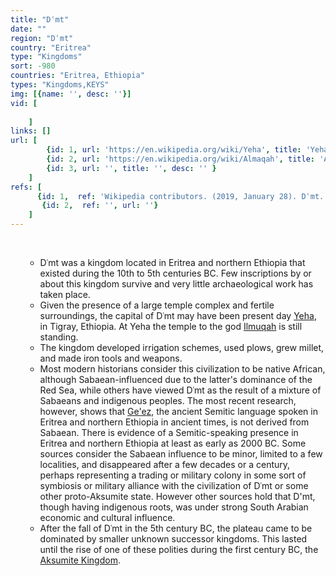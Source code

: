 ```yaml
---
title: "Dʿmt"
date: ""
region: "Dʿmt"
country: "Eritrea" 
type: "Kingdoms"
sort: -980
countries: "Eritrea, Ethiopia"
types: "Kingdoms,KEYS"
img: [{name: '', desc: ''}]
vid: [
        
    ]
links: []
url: [
        {id: 1, url: 'https://en.wikipedia.org/wiki/Yeha', title: 'Yeha', desc: 'The oldest standing structure in Ethiopia, the Temple of Yeha, is located in Yeha. This is a tower built in the Sabaean style, and dated through comparison with ancient structures in South Arabia to around 700 BC. Additionally, Yeha is the location of an Ethiopian Orthodox Tewahedo Church monastery. ' },
        {id: 2, url: 'https://en.wikipedia.org/wiki/Almaqah', title: 'Almaqah', desc: 'Almaqah is considered a moon god, but Garbini and Pirenne have shown that the bull''s head and the vine motif associated with him may have solar and dionysiac attributes. He was therefore a priest of Ra, the male counterpart of the sun goddess Shamash/Ishtar/Isis, who was also venerated in Saba, but as a tutelary goddess of the royal Egyptian dynasty. The ruling dynasty of Saba'' regarded themselves as his seed. Almaqah is represented on monuments by a cluster of lightning bolts surrounding a curved, sickle-like weapon. Bulls were sacred to him.' },
        {id: 3, url: '', title: '', desc: '' }
    ]
refs: [
      {id: 1,  ref: 'Wikipedia contributors. (2019, January 28). Dʿmt. In Wikipedia, The Free Encyclopedia. Retrieved 19:20, February 3, 2019, from', url: 'https://en.wikipedia.org/w/index.php?title=D%CA%BFmt&oldid=880648374'},
       {id: 2,  ref: '', url: ''}
    ]
---
```

<br/>
<div>
    <ul><ul>
        <li>
            Dʿmt was a kingdom located in Eritrea and northern Ethiopia that existed during the 10th to 5th centuries BC. Few inscriptions by or about this kingdom survive and very little archaeological work has taken place.
        </li>
        <li>
            Given the presence of a large temple complex and fertile surroundings, the capital of Dʿmt may have been present day <a href="https://en.wikipedia.org/wiki/Yeha">Yeha</a>, in Tigray, Ethiopia. At Yeha the temple to the god <a href="https://en.wikipedia.org/wiki/Almaqah">Ilmuqah</a> is still standing.
        </li>
        <li>
            The kingdom developed irrigation schemes, used plows, grew millet, and made iron tools and weapons.
        </li>
        <li>
            Most modern historians consider this civilization to be native African, although Sabaean-influenced due to the latter's dominance of the Red Sea, while others have viewed Dʿmt as the result of a mixture of Sabaeans and indigenous peoples. The most recent research, however, shows that <a href="https://en.wikipedia.org/wiki/Ge%CA%BDez_script">Ge'ez</a>, the ancient Semitic language spoken in Eritrea and northern Ethiopia in ancient times, is not derived from Sabaean. There is evidence of a Semitic-speaking presence in Eritrea and northern Ethiopia at least as early as 2000 BC. Some sources consider the Sabaean influence to be minor, limited to a few localities, and disappeared after a few decades or a century, perhaps representing a trading or military colony in some sort of symbiosis or military alliance with the civilization of Dʿmt or some other proto-Aksumite state. However other sources hold that D'mt, though having indigenous roots, was under strong South Arabian economic and cultural influence. 
        </li>
        <li>
            After the fall of Dʿmt in the 5th century BC, the plateau came to be dominated by smaller unknown successor kingdoms. This lasted until the rise of one of these polities during the first century BC, the <a href="https://en.wikipedia.org/wiki/Kingdom_of_Aksum">Aksumite Kingdom</a>.
        </li>
    </ul></ul>
</div>